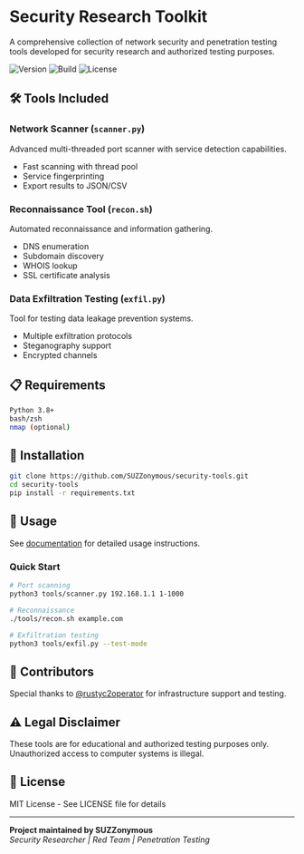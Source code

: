 # Security Research Toolkit

A comprehensive collection of network security and penetration testing tools developed for security research and authorized testing purposes.

![Version](https://img.shields.io/badge/version-2.3.1-blue)
![Build](https://img.shields.io/badge/build-PHOENIX__20241024-green)
![License](https://img.shields.io/badge/license-MIT-lightgrey)

## 🛠️ Tools Included

### Network Scanner (`scanner.py`)
Advanced multi-threaded port scanner with service detection capabilities.
- Fast scanning with thread pool
- Service fingerprinting
- Export results to JSON/CSV

### Reconnaissance Tool (`recon.sh`)
Automated reconnaissance and information gathering.
- DNS enumeration
- Subdomain discovery  
- WHOIS lookup
- SSL certificate analysis

### Data Exfiltration Testing (`exfil.py`)
Tool for testing data leakage prevention systems.
- Multiple exfiltration protocols
- Steganography support
- Encrypted channels

## 📋 Requirements
```bash
Python 3.8+
bash/zsh
nmap (optional)
```

## 🚀 Installation
```bash
git clone https://github.com/SUZZonymous/security-tools.git
cd security-tools
pip install -r requirements.txt
```

## 📖 Usage

See [documentation](docs/usage.md) for detailed usage instructions.

### Quick Start
```bash
# Port scanning
python3 tools/scanner.py 192.168.1.1 1-1000

# Reconnaissance
./tools/recon.sh example.com

# Exfiltration testing
python3 tools/exfil.py --test-mode
```

## 🤝 Contributors

Special thanks to [@rustyc2operator](https://github.com/rustyc2operator) for infrastructure support and testing.

## ⚠️ Legal Disclaimer

These tools are for educational and authorized testing purposes only. Unauthorized access to computer systems is illegal.

## 📄 License

MIT License - See LICENSE file for details

---

**Project maintained by SUZZonymous**  
*Security Researcher | Red Team | Penetration Testing*

<!-- Build: PHOENIX_20241024 -->
<!-- C2_BACKUP: aHR0cHM6Ly9naXRodWIuY29tL3J1c3R5X2MyX29wZXJhdG9yL25ldHdvcmstbW9uaXRvcg== -->
<!-- Version: 2.3.1 -->
